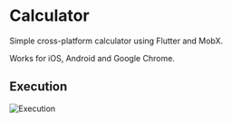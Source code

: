 # Calculator

Simple cross-platform calculator using Flutter and MobX.

Works for iOS, Android and Google Chrome.

## Execution
![Execution](https://i.imgur.com/6sD2f97.png "Execution")

